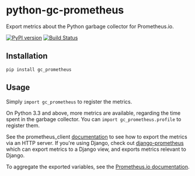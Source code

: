 # python-gc-prometheus
Export metrics about the Python garbage collector for Prometheus.io.

[![PyPI version](https://badge.fury.io/py/gc-prometheus.svg)](http://badge.fury.io/py/gc-prometheus)
[![Build Status](https://travis-ci.org/korfuri/python-gc-prometheus.svg?branch=master)](https://travis-ci.org/korfuri/python-gc-prometheus)

## Installation

```shell
pip install gc_prometheus
```

## Usage

Simply `import gc_prometheus` to register the metrics.

On Python 3.3 and above, more metrics are available, regarding the
time spent in the garbage collector. You can `import
gc_prometheus.profile` to register them.

See the prometheus_client
[documentation](https://github.com/prometheus/client_python) to see
how to export the metrics via an HTTP server. If you're using Django,
check out
[django-prometheus](https://github.com/korfuri/django-prometheus)
which can export metrics to a Django view, and exports metrics
relevant to Django.

To aggregate the exported variables, see the [Prometheus.io documentation](http://prometheus.io/).
